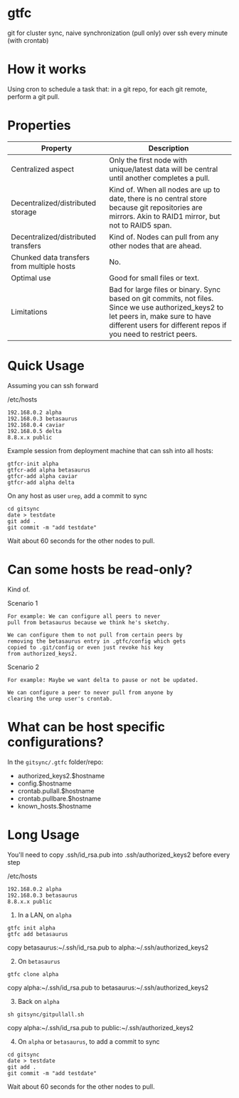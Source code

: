 # gtfc
git for cluster sync, naive synchronization (pull only) over ssh every minute (with crontab)

# How it works

Using cron to schedule a task that: in a git repo, for each git remote, perform a git pull.

# Properties

Property                                   | Description
-------------------------------------------|------------------
Centralized aspect                         | Only the first node with unique/latest data will be central until another completes a pull.
Decentralized/distributed storage          | Kind of. When all nodes are up to date, there is no central store because git repositories are mirrors. Akin to RAID1 mirror, but not to RAID5 span.
Decentralized/distributed transfers        | Kind of. Nodes can pull from any other nodes that are ahead.
Chunked data transfers from multiple hosts | No.
Optimal use                                | Good for small files or text.
Limitations                                | Bad for large files or binary. Sync based on git commits, not files. Since we use authorized_keys2 to let peers in, make sure to have different users for different repos if you need to restrict peers.

# Quick Usage

Assuming you can ssh forward

/etc/hosts
```
192.168.0.2 alpha
192.168.0.3 betasaurus
192.168.0.4 caviar
192.168.0.5 delta
8.8.x.x public
```

Example session from deployment machine that can ssh into all hosts:

```
gtfcr-init alpha
gtfcr-add alpha betasaurus
gtfcr-add alpha caviar
gtfcr-add alpha delta
```

On any host as user `urep`, add a commit to sync
```
cd gitsync
date > testdate
git add .
git commit -m "add testdate"
```
Wait about 60 seconds for the other nodes to pull.

# Can some hosts be read-only?

Kind of. 

Scenario 1
```
For example: We can configure all peers to never
pull from betasaurus because we think he's sketchy.

We can configure them to not pull from certain peers by
removing the betasaurus entry in .gtfc/config which gets
copied to .git/config or even just revoke his key
from authorized_keys2.
```

Scenario 2
```
For example: Maybe we want delta to pause or not be updated.

We can configure a peer to never pull from anyone by
clearing the urep user's crontab.
```

# What can be host specific configurations?

In the `gitsync/.gtfc` folder/repo:

- authorized_keys2.$hostname
- config.$hostname
- crontab.pullall.$hostname
- crontab.pullbare.$hostname
- known_hosts.$hostname

# Long Usage

You'll need to copy .ssh/id_rsa.pub into .ssh/authorized_keys2 before every step

/etc/hosts
```
192.168.0.2 alpha
192.168.0.3 betasaurus
8.8.x.x public
```

1) In a LAN, on `alpha`
```
gtfc init alpha
gtfc add betasaurus
```

copy betasaurus:~/.ssh/id_rsa.pub to alpha:~/.ssh/authorized_keys2

2) On `betasaurus`
```
gtfc clone alpha
```

copy alpha:~/.ssh/id_rsa.pub to betasaurus:~/.ssh/authorized_keys2

3) Back on `alpha`
```
sh gitsync/gitpullall.sh
```

copy alpha:~/.ssh/id_rsa.pub to public:~/.ssh/authorized_keys2

4) On `alpha` or `betasaurus`, to add a commit to sync
```
cd gitsync
date > testdate
git add .
git commit -m "add testdate"
```
Wait about 60 seconds for the other nodes to pull.
